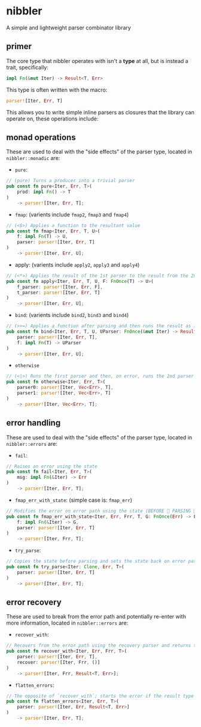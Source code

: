 # nibbler
A simple and lightweight parser combinator library

## primer
The core type that nibbler operates with isn't a **type** at all, but is instead a trait, specifically:
```rs
impl Fn(&mut Iter) -> Result<T, Err>
```
This type is often written with the macro:
```rs
parser![Iter, Err, T]
```
This allows you to write simple inline parsers as closures that the library can operate on, these operations include:

## monad operations
These are used to deal with the "side effects" of the parser type, located in `nibbler::monadic` are:

* `pure`:
```rs
// (pure) Turns a producer into a trivial parser
pub const fn pure<Iter, Err, T>(
    prod: impl Fn() -> T
)
    -> parser![Iter, Err, T];
```

* `fmap`: (varients include `fmap2`, `fmap3` and `fmap4`)
```rs
// (<$>) Applies a function to the resultant value
pub const fn fmap<Iter, Err, T, U>(
    f: impl Fn(T) -> U,
    parser: parser![Iter, Err, T]
)
    -> parser![Iter, Err, U];
```

* apply: (varients include `apply2`, `apply3` and `apply4`)
```rs
// (<*>) Applies the result of the 1st parser to the result from the 2nd parser
pub const fn apply<Iter, Err, T, U, F: FnOnce(T) -> U>(
    f_parser: parser![Iter, Err, F],
    t_parser: parser![Iter, Err, T]
)
    -> parser![Iter, Err, U];
```

* `bind`: (varients include `bind2`, `bind3` and `bind4`)
```rs
// (>>=) Applies a function after parsing and then runs the result as its own parser
pub const fn bind<Iter, Err, T, U, UParser: FnOnce(&mut Iter) -> Result<U, Err>>(
    parser: parser![Iter, Err, T],
    f: impl Fn(T) -> UParser
)
    -> parser![Iter, Err, U];
```

* `otherwise`
```rs
// (<|>) Runs the first parser and then, on error, runs the 2nd parser (DOES 👏 NOT 👏 REWIND 👏, use `error::try_parse` for that)
pub const fn otherwise<Iter, Err, T>(
    parser0: parser![Iter, Vec<Err>, T],
    parser1: parser![Iter, Vec<Err>, T]
)
    -> parser![Iter, Vec<Err>, T];
```

## error handling
These are used to deal with the "side effects" of the parser type, located in `nibbler::errors` are:

* `fail`:
```rs
// Raises an error using the state
pub const fn fail<Iter, Err, T>(
    msg: impl Fn(&Iter) -> Err
)
    -> parser![Iter, Err, T];
```

 * `fmap_err_with_state`: (simple case is: `fmap_err`)
```rs
// Modifies the error on error path using the state (BEFORE 👏 PARSING 👏) to generate an `FnOnce` action
pub const fn fmap_err_with_state<Iter, Err, Frr, T, G: FnOnce(Err) -> Frr>(
    f: impl Fn(&Iter) -> G,
    parser: parser![Iter, Err, T]
)
    -> parser![Iter, Frr, T];
```

* `try_parse`:
```rs
// Copies the state before parsing and sets the state back on error path
pub const fn try_parse<Iter: Clone, Err, T>(
    parser: parser![Iter, Err, T]
)
    -> parser![Iter, Err, T];
```

## error recovery
These are used to break from the error path and potentially re-enter with more information, located in `nibbler::errors` are:

* `recover_with`:
```rs
// Recovers from the error path using the recovery parser and returns the error with the `Err` pattern for result
pub const fn recover_with<Iter, Err, Frr, T>(
    parser: parser![Iter, Err, T],
    recover: parser![Iter, Frr, ()]
)
    -> parser![Iter, Frr, Result<T, Err>];
```

* `flatten_errors`:
```rs
// The opposite of `recover_with`; starts the error if the result type pattern `Err`
pub const fn flatten_errors<Iter, Err, T>(
    parser: parser![Iter, Err, Result<T, Err>]
)
    -> parser![Iter, Err, T];
```
